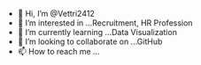 - 👋 Hi, I’m @Vettri2412
- 👀 I’m interested in ...Recruitment, HR Profession
- 🌱 I’m currently learning ...Data Visualization
- 💞️ I’m looking to collaborate on ...GitHub
- 📫 How to reach me ...

<!---
Vettri2412/Vettri2412 is a ✨ special ✨ repository because its `README.md` (this file) appears on your GitHub profile.
You can click the Preview link to take a look at your changes.
--->
